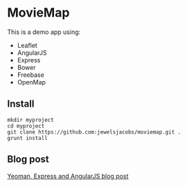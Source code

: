# MovieMap

This is a demo app using:
 * Leaflet
 * AngularJS
 * Express
 * Bower
 * Freebase
 * OpenMap

## Install

```shell
mkdir myproject
cd myproject
git clone https://github.com:jewelsjacobs/moviemap.git .
grunt install
```

## Blog post

[Yeoman, Express and AngularJS blog post](http://davidemoro.blogspot.it/2013/08/yeoman-express-and-angularjs.html)

